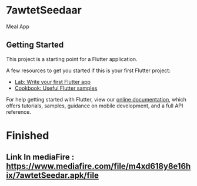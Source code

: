 # 7awtetSeedaar

Meal App

## Getting Started

This project is a starting point for a Flutter application.

A few resources to get you started if this is your first Flutter project:

- [Lab: Write your first Flutter app](https://flutter.dev/docs/get-started/codelab)
- [Cookbook: Useful Flutter samples](https://flutter.dev/docs/cookbook)

For help getting started with Flutter, view our
[online documentation](https://flutter.dev/docs), which offers tutorials,
samples, guidance on mobile development, and a full API reference.
# Finished
## Link In mediaFire : https://www.mediafire.com/file/m4xd618y8e16hix/7awtetSeedar.apk/file

